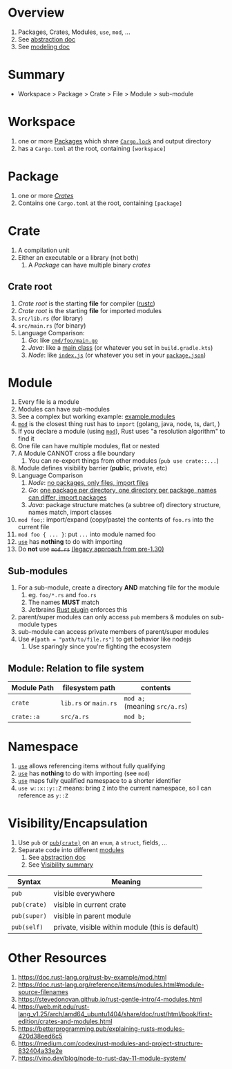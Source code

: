 # Overview
1. Packages, Crates, Modules, `use`, `mod`, ...
1. See [abstraction doc](./abstraction.md)
1. See [modeling doc](./modeling.md)


# Summary
- Workspace > Package > Crate > File > Module > sub-module


# Workspace
1. one or more [Packages](TODO) which share [`Cargo.lock`](TODO) and output directory
1. has a `Cargo.toml` at the root, containing `[workspace]`


# Package
1. one or more [*Crates*](./modules.md#crate)
1. Contains one `Cargo.toml` at the root, containing `[package]`


# Crate
1. A compilation unit
1. Either an executable or a library (not both)
    1. A *Package* can have multiple binary *crates*


## Crate root
1. *Crate root* is the starting **file** for compiler ([rustc](https://doc.rust-lang.org/rustc/what-is-rustc.html))
1. *Crate root* is the starting **file** for imported modules
1. `src/lib.rs` (for library)
1. `src/main.rs` (for binary)
1. Language Comparison:
    1. *Go*: like [`cmd/foo/main.go`](https://github.com/golang-standards/project-layout#cmd)
    1. *Java*: like a [main class](https://docs.oracle.com/javase/tutorial/getStarted/application/index.html) (or whatever you set in `build.gradle.kts`)
    1. *Node*: like [`index.js`](https://docs.npmjs.com/cli/v8/configuring-npm/package-json#main) (or whatever you set in your [`package.json`](https://docs.npmjs.com/cli/v8/configuring-npm/package-json#main))


# Module
1. Every file is a module
1. Modules can have sub-modules
1. See a complex but working example: [example.modules](./example.modules)
1. [`mod`](https://doc.rust-lang.org/std/keyword.mod.html) is the closest thing rust has to `import` (golang, java, node, ts, dart, )
1. If you declare a module (using [`mod`](https://doc.rust-lang.org/std/keyword.mod.html)), Rust uses "a resolution algorithm" to find it
1. One file can have multiple modules, flat or nested
1. A Module CANNOT cross a file boundary
    1. You can re-export things from other modules (`pub use crate::...`)
1. Module defines visibility barrier (**pub**lic, private, etc)
1. Language Comparison
    1. *Node*: [no packages, only files, import files](https://nodejs.org/api/packages.html#imports)
    1. *Go*: [one package per directory, one directory per package, names can differ, import packages](https://go.dev/ref/spec#Packages)
    1. *Java*: package structure matches (a subtree of) directory structure, names match, import classes
1. `mod foo;`: import/expand (copy/paste) the contents of `foo.rs` into the current file
1. `mod foo { ... }`: put `...` into module named foo
1. [`use`](https://doc.rust-lang.org/reference/items/use-declarations.html) has **nothing** to do with importing
1. Do **not** use ~~`mod.rs`~~ [(legacy approach from pre-1.30)](https://doc.rust-lang.org/reference/items/modules.html#module-source-filenames)

## Sub-modules
1. For a sub-module, create a directory **AND** matching file for the module
    1. eg. `foo/*.rs` and `foo.rs`
    1. The names **MUST** match
    1. Jetbrains [Rust plugin](https://www.jetbrains.com/rust/) enforces this
1. parent/super modules can only access `pub` members & modules on sub-module types
1. sub-module can access private members of parent/super modules
1. Use `#[path = "path/to/file.rs"]` to get behavior like nodejs
    1. Use sparingly since you're fighting the ecosystem


## Module: Relation to file system
|Module Path|filesystem path|contents|
|---|---|---|
|`crate`|`lib.rs` or `main.rs`|`mod a;` <br/>(meaning `src/a.rs`)|
|`crate::a`|`src/a.rs`|`mod b;`|


# Namespace
1. [`use`](https://doc.rust-lang.org/reference/items/use-declarations.html) allows referencing items without fully qualifying
1. [`use`](https://doc.rust-lang.org/reference/items/use-declarations.html) has **nothing** to do with importing (see `mod`)
1. [`use`](https://doc.rust-lang.org/reference/items/use-declarations.html) maps fully qualified namespace to a shorter identifier
1. `use w::x::y::Z` means: bring `Z` into the current namespace, so I can reference as `y::Z`


# Visibility/Encapsulation
1. Use `pub` or [`pub(crate)`](https://doc.rust-lang.org/reference/visibility-and-privacy.html#pubin-path-pubcrate-pubsuper-and-pubself) on an `enum`, a `struct`, fields, ...
1. Separate code into different [modules](./modules.md)
    1. See [abstraction doc](./abstraction.md)
    1. See [Visibility summary](https://aloso.github.io/2021/03/28/module-system.html#visibilities-overview)

|Syntax|Meaning|
|---|---|
|`pub`|visible everywhere|
|`pub(crate)`|visible in current crate|
|`pub(super)`|visible in parent module|
|`pub(self)`|private, visible within module (this is default) |


# Other Resources
1. https://doc.rust-lang.org/rust-by-example/mod.html
1. https://doc.rust-lang.org/reference/items/modules.html#module-source-filenames
1. https://stevedonovan.github.io/rust-gentle-intro/4-modules.html
1. https://web.mit.edu/rust-lang_v1.25/arch/amd64_ubuntu1404/share/doc/rust/html/book/first-edition/crates-and-modules.html
1. https://betterprogramming.pub/explaining-rusts-modules-420d38eed6c5
1. https://medium.com/codex/rust-modules-and-project-structure-832404a33e2e
1. https://vino.dev/blog/node-to-rust-day-11-module-system/
